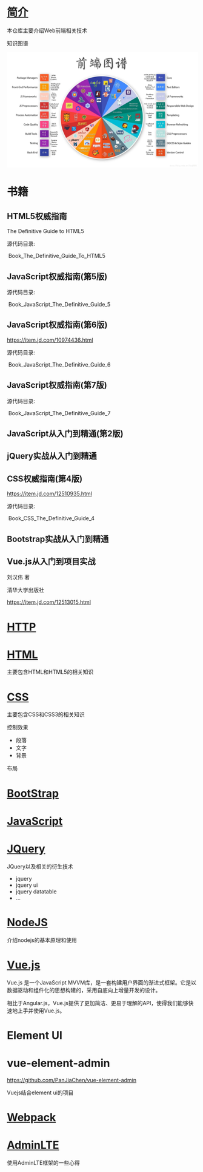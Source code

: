 # [简介](README.md) 

本仓库主要介绍Web前端相关技术

知识图谱

![前端知识图谱](images/web_knowledge_graph.jpeg)

# 书籍

## HTML5权威指南

The Definitive Guide to HTML5

源代码目录:

​	Book_The_Definitive_Guide_To_HTML5

## JavaScript权威指南(第5版)

源代码目录:

​	Book_JavaScript_The_Definitive_Guide_5

## JavaScript权威指南(第6版)

https://item.jd.com/10974436.html

源代码目录:

​	Book_JavaScript_The_Definitive_Guide_6

## JavaScript权威指南(第7版)

源代码目录:

​	Book_JavaScript_The_Definitive_Guide_7

## JavaScript从入门到精通(第2版)

## jQuery实战从入门到精通

## CSS权威指南(第4版)

https://item.jd.com/12510935.html

源代码目录:

​	Book_CSS_The_Definitive_Guide_4

## Bootstrap实战从入门到精通

## Vue.js从入门到项目实战

刘汉伟 著

清华大学出版社

https://item.jd.com/12513015.html

# [HTTP](HTTP/index.md)

# [HTML](HTML/index.md)

主要包含HTML和HTML5的相关知识

# [CSS](CSS/index.md)

主要包含CSS和CSS3的相关知识

控制效果

- 段落
- 文字
- 背景

布局



# [BootStrap](BootStrap/index.md)

# [JavaScript](JavaScript/index.md)

# [JQuery](JQuery/index.md)

JQuery以及相关的衍生技术

- jquery
- jquery ui
- jquery datatable
- ...

# [NodeJS](NodeJS/index.md)

介绍nodejs的基本原理和使用

# [Vue.js](VueJS/index.md)

Vue.js 是一个JavaScript MVVM库，是一套构建用户界面的渐进式框架。它是以数据驱动和组件化的思想构建的，采用自底向上增量开发的设计。

相比于Angular.js，Vue.js提供了更加简洁、更易于理解的API，使得我们能够快速地上手并使用Vue.js。

# Element UI

# vue-element-admin

https://github.com/PanJiaChen/vue-element-admin

Vuejs结合element ui的项目

# [Webpack](Webpack/webpack.md)

# [AdminLTE](AdminLTE/adminlte.md)

使用AdminLTE框架的一些心得




